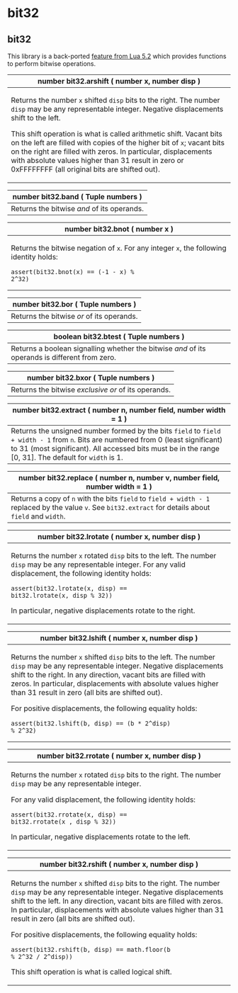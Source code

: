 # bit32

## bit32

This library is a back-ported [feature from Lua 5.2](https://www.lua.org/manual/5.2/manual.html#6.7) which provides functions to perform bitwise operations.

| number **bit32.arshift** ( number x, number disp )                                                                                                                                                                                                                                                                                                                                                                                                                                                                                   |
| ------------------------------------------------------------------------------------------------------------------------------------------------------------------------------------------------------------------------------------------------------------------------------------------------------------------------------------------------------------------------------------------------------------------------------------------------------------------------------------------------------------------------------------ |
| <p>Returns the number <code>x</code> shifted <code>disp</code> bits to the right. The number <code>disp</code> may be any representable integer. Negative displacements shift to the left.</p><p>This shift operation is what is called arithmetic shift. Vacant bits on the left are filled with copies of the higher bit of <code>x</code>; vacant bits on the right are filled with zeros. In particular, displacements with absolute values higher than 31 result in zero or 0xFFFFFFFF (all original bits are shifted out).</p> |

| number **bit32.band** ( Tuple numbers )    |
| ------------------------------------------ |
| Returns the bitwise _and_ of its operands. |

| number **bit32.bnot** ( number x )                                                                                                                                                          |
| ------------------------------------------------------------------------------------------------------------------------------------------------------------------------------------------- |
| <p>Returns the bitwise negation of <code>x</code>. For any integer <code>x</code>, the following identity holds:</p><p></p><pre><code>assert(bit32.bnot(x) == (-1 - x) % 2^32)</code></pre> |

| number **bit32.bor** ( Tuple numbers )    |
| ----------------------------------------- |
| Returns the bitwise _or_ of its operands. |

| boolean **bit32.btest** ( Tuple numbers )                                                      |
| ---------------------------------------------------------------------------------------------- |
| Returns a boolean signalling whether the bitwise _and_ of its operands is different from zero. |

| number **bit32.bxor** ( Tuple numbers )             |
| --------------------------------------------------- |
| Returns the bitwise _exclusive or_ of its operands. |

| number **bit32.extract** ( number n, number field, number width = 1 )                                                                                                                                                                         |
| --------------------------------------------------------------------------------------------------------------------------------------------------------------------------------------------------------------------------------------------- |
| Returns the unsigned number formed by the bits `field` to `field + width - 1` from `n`. Bits are numbered from 0 (least significant) to 31 (most significant). All accessed bits must be in the range \[0, 31]. The default for `width` is 1. |

| number **bit32.replace** ( number n, number v, number field, number width = 1 )                                                                          |
| -------------------------------------------------------------------------------------------------------------------------------------------------------- |
| Returns a copy of `n` with the bits `field` to `field + width - 1` replaced by the value `v`. See `bit32.extract` for details about `field` and `width`. |

| number **bit32.lrotate** ( number x, number disp )                                                                                                                                                                                                                                                                                                                         |
| -------------------------------------------------------------------------------------------------------------------------------------------------------------------------------------------------------------------------------------------------------------------------------------------------------------------------------------------------------------------------- |
| <p>Returns the number <code>x</code> rotated <code>disp</code> bits to the left. The number <code>disp</code> may be any representable integer. For any valid displacement, the following identity holds:</p><p></p><pre><code>assert(bit32.lrotate(x, disp) == bit32.lrotate(x, disp % 32))</code></pre><p>In particular, negative displacements rotate to the right.</p> |

| number **bit32.lshift** ( number x, number disp )                                                                                                                                                                                                                                                                                                                                                                                                                                                                  |
| ------------------------------------------------------------------------------------------------------------------------------------------------------------------------------------------------------------------------------------------------------------------------------------------------------------------------------------------------------------------------------------------------------------------------------------------------------------------------------------------------------------------ |
| <p>Returns the number <code>x</code> shifted <code>disp</code> bits to the left. The number <code>disp</code> may be any representable integer. Negative displacements shift to the right. In any direction, vacant bits are filled with zeros. In particular, displacements with absolute values higher than 31 result in zero (all bits are shifted out).</p><p>For positive displacements, the following equality holds:</p><p></p><pre><code>assert(bit32.lshift(b, disp) == (b * 2^disp) % 2^32)</code></pre> |

| number **bit32.rrotate** ( number x, number disp )                                                                                                                                                                                                                                                                                                                                |
| --------------------------------------------------------------------------------------------------------------------------------------------------------------------------------------------------------------------------------------------------------------------------------------------------------------------------------------------------------------------------------- |
| <p>Returns the number <code>x</code> rotated <code>disp</code> bits to the right. The number <code>disp</code> may be any representable integer.</p><p>For any valid displacement, the following identity holds:</p><p></p><pre><code>assert(bit32.rrotate(x, disp) == bit32.rrotate(x , disp % 32))</code></pre><p>In particular, negative displacements rotate to the left.</p> |

| number **bit32.rshift** ( number x, number disp )                                                                                                                                                                                                                                                                                                                                                                                                                                                                                                                                        |
| ---------------------------------------------------------------------------------------------------------------------------------------------------------------------------------------------------------------------------------------------------------------------------------------------------------------------------------------------------------------------------------------------------------------------------------------------------------------------------------------------------------------------------------------------------------------------------------------- |
| <p>Returns the number <code>x</code> shifted <code>disp</code> bits to the right. The number <code>disp</code> may be any representable integer. Negative displacements shift to the left. In any direction, vacant bits are filled with zeros. In particular, displacements with absolute values higher than 31 result in zero (all bits are shifted out).</p><p>For positive displacements, the following equality holds:</p><p></p><pre><code>assert(bit32.rshift(b, disp) == math.floor(b % 2^32 / 2^disp))</code></pre><p>This shift operation is what is called logical shift.</p> |
